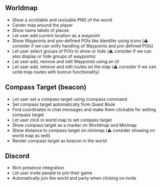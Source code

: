 ## Worldmap
* Show a scrollable and resizable PNG of the world 
* Center map around the player
* Show name labels of places
* Let user add current location as a waypoint
* Show Waypoints and pre-defined POIs like Identifer using icons (⚠️ consider if we can unify handling of Waypoints and pre-defined POIs)
* Let user select groups of POIs to show or hide (⚠️ consider if we can also display or hide groups of waypoints)
* Let user add, remove and edit Waypoints using an UI
* Let user add, remove and edit routes on the map (⚠️ consider if we can unite map routes with lootrun functionality)

## Compass Target (beacon)
* Let user set a compass target using /compass command
* Set compass target automatically from Quest Book
* Find coordinates in chat messages and make them clickable for setting compass target
* Let user click in world map to set compass target
* Show compass target as a marker on Worldmap and Minimap
* Show distance to compass target on minimap (⚠️ consider showing on world map as well)
* Render compass target as beacon in the world

## Discord
* Rich presence integration
* Let user invite people to join their game
* Automatically join the world and party when clicking on invite